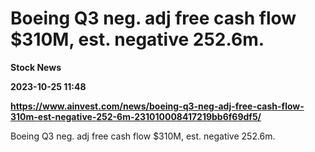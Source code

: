 # Boeing Q3 neg. adj free cash flow $310M, est. negative 252.6m.
**Stock News**

**2023-10-25 11:48**

**https://www.ainvest.com/news/boeing-q3-neg-adj-free-cash-flow-310m-est-negative-252-6m-231010008417219bb6f69df5/**

Boeing Q3 neg. adj free cash flow $310M, est. negative 252.6m.
